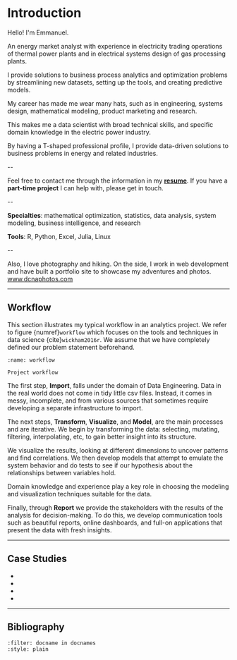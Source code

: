 # Introduction

Hello! I'm Emmanuel.

An energy market analyst with experience in electricity trading operations of thermal power plants and in electrical systems design of gas processing plants.

I provide solutions to business process analytics and optimization problems by streamlining new datasets, setting up the tools, and creating predictive models.

My career has made me wear many hats, such as in engineering, systems design, mathematical modeling, product marketing and research.

This makes me a data scientist with broad technical skills, and specific domain knowledge in the electric power industry.

By having a T-shaped professional profile, I provide data-driven solutions to business problems in energy and related industries.

--


Feel free to contact me through the information in my <a href="https://www.ecdecena.com/resume-emmanuel-decena.pdf" target="_blank">**resume**</a>. If you have a **part-time project** I can help with, please get in touch.

<!-- I wrote this website to demonstrate my domain knowledge, technology tools, and lessons learned throughout my career. My goal is to document the systems I use and to serve as my personal reference. -->

--

**Specialties**: mathematical optimization, statistics, data analysis, system modeling, business intelligence, and research

**Tools**: R, Python, Excel, Julia, Linux

--

Also, I love photography and hiking. On the side, I work in web development and have built a portfolio site to showcase my adventures and photos. <a href="https://dcnaphotos.netlify.app" target="_blank">www.dcnaphotos.com</a>

---

## Workflow

This section illustrates my typical workflow in an analytics project. We refer to figure {numref}`workflow` which focuses on the tools and techniques in data science {cite}`wickham2016r`. We assume that we have completely defined our problem statement beforehand.

```{figure} ../images/workflow.png
:name: workflow

Project workflow
```

The first step, **Import**, falls under the domain of Data Engineering. Data in the real world does not come in tidy little csv files. Instead, it comes in messy, incomplete, and from various sources that sometimes require developing a separate infrastructure to import.

The next steps, **Transform**, **Visualize**, and **Model**, are the main processes and are iterative. We begin by transforming the data: selecting, mutating, filtering, interpolating, etc, to gain better insight into its structure.

We visualize the results, looking at different dimensions to uncover patterns and find correlations. We then develop models that attempt to emulate the system behavior and do tests to see if our hypothesis about the relationships between variables hold.

Domain knowledge and experience play a key role in choosing the modeling and visualization techniques suitable for the data.

Finally, through **Report** we provide the stakeholders with the results of the analysis for decision-making. To do this, we develop communication tools such as beautiful reports, online dashboards, and full-on applications that present the data with fresh insights.

---

## Case Studies

* [](./london.ipynb)
* [](./energymarket.ipynb)
* [](./usgrid.ipynb)
* [](./hrdatasetv14.ipynb)

---

## Bibliography

```{bibliography} ../_bibliography/references.bib
:filter: docname in docnames
:style: plain
```
